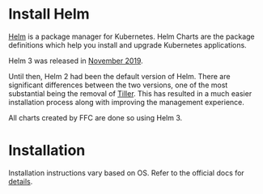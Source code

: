 # Install Helm

[Helm](https://helm.sh/) is a package manager for Kubernetes. Helm Charts are
the package definitions which help you install and upgrade Kubernetes
applications.

Helm 3 was released in [November 2019](https://helm.sh/blog/helm-3-released/).

Until then, Helm 2 had been the default version of Helm. There are significant
differences between the two versions, one of the most substantial being the
removal of [Tiller](https://v2.helm.sh/docs/glossary/#tiller). This has
resulted in a much easier installation process along with improving the
management experience.

All charts created by FFC are done so using Helm 3.

# Installation

Installation instructions vary based on OS. Refer to the official docs for
[details](https://helm.sh/docs/intro/install/).
